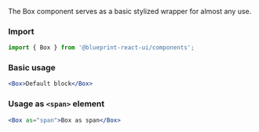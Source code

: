 The Box component serves as a basic stylized wrapper for almost any use.

### Import
```jsx static
import { Box } from '@blueprint-react-ui/components';
```

### Basic usage
```jsx
<Box>Default block</Box>
```

### Usage as `<span>` element
```jsx
<Box as="span">Box as span</Box>
```
